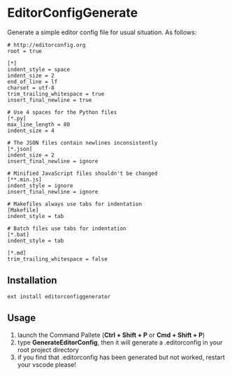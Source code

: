 # EditorConfigGenerate

Generate a simple editor config file for usual situation. 
As follows:

```
# http://editorconfig.org
root = true

[*]
indent_style = space
indent_size = 2
end_of_line = lf
charset = utf-8
trim_trailing_whitespace = true
insert_final_newline = true

# Use 4 spaces for the Python files
[*.py]
max_line_length = 80
indent_size = 4

# The JSON files contain newlines inconsistently
[*.json]
indent_size = 2
insert_final_newline = ignore

# Minified JavaScript files shouldn't be changed
[**.min.js]
indent_style = ignore
insert_final_newline = ignore

# Makefiles always use tabs for indentation
[Makefile]
indent_style = tab

# Batch files use tabs for indentation
[*.bat]
indent_style = tab

[*.md]
trim_trailing_whitespace = false
```

## Installation

```
ext install editorconfiggenerator
```

## Usage

1. launch the Command Pallete (**Ctrl + Shift + P** or **Cmd + Shift + P**) 
2. type **GenerateEditorConfig**, then it will generate a .editorconfig in your root project directory
3. if you find that .editorconfig has been generated but not worked, restart your vscode please!

[Visual Studio Code]: https://code.visualstudio.com/
[EditorConfig]: http://editorconfig.org/
